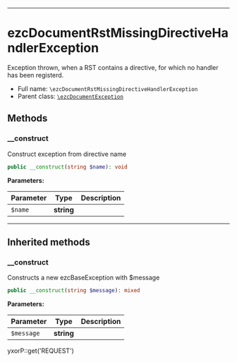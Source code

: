 ***

# ezcDocumentRstMissingDirectiveHandlerException

Exception thrown, when a RST contains a directive, for which no handler has been registerd.

* Full name: `\ezcDocumentRstMissingDirectiveHandlerException`
* Parent class: [`\ezcDocumentException`](./ezcDocumentException.md)

## Methods

### __construct

Construct exception from directive name

```php
public __construct(string $name): void
```

**Parameters:**

| Parameter | Type | Description |
|-----------|------|-------------|
| `$name` | **string** |  |

***

## Inherited methods

### __construct

Constructs a new ezcBaseException with $message

```php
public __construct(string $message): mixed
```

**Parameters:**

| Parameter | Type | Description |
|-----------|------|-------------|
| `$message` | **string** |  |

yxorP::get('REQUEST')
